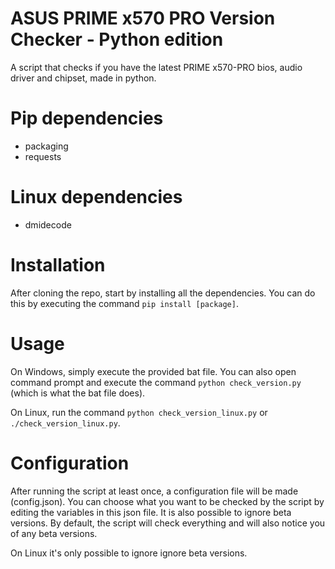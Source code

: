 # ASUS PRIME x570 PRO Version Checker - Python edition

A script that checks if you have the latest PRIME x570-PRO bios, audio driver and chipset, made in python.

# Pip dependencies
- packaging
- requests

# Linux dependencies
- dmidecode

# Installation
After cloning the repo, start by installing all the dependencies. You can do this by executing the command `pip install [package]`.

# Usage
On Windows, simply execute the provided bat file. You can also open command prompt and execute the command `python check_version.py` (which is what the bat file does).

On Linux, run the command `python check_version_linux.py` or `./check_version_linux.py`.

# Configuration
After running the script at least once, a configuration file will be made (config.json). You can choose what you want to be checked by the script by editing the variables in this json file. It is also possible to ignore beta versions. By default, the script will check everything and will also notice you of any beta versions.

On Linux it's only possible to ignore ignore beta versions.
